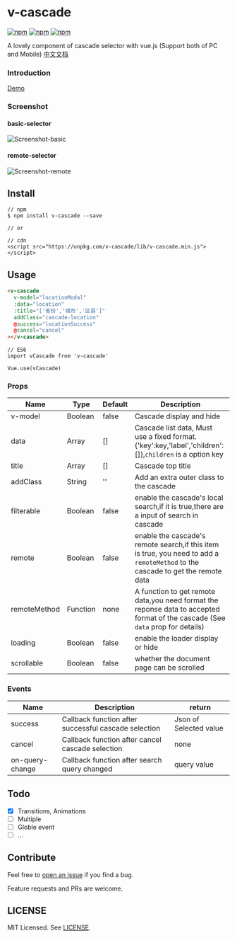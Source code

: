 # v-cascade
[![npm](https://img.shields.io/npm/v/v-cascade.svg?style=flat-square)](https://www.npmjs.com/package/v-cascade)
[![npm](https://img.shields.io/npm/dt/v-cascade.svg?style=flat-square)](https://www.npmjs.com/package/v-cascade)
[![npm](https://img.shields.io/npm/l/v-cascade.svg?style=flat-square)](https://github.com/zanseven007/v-cascade/blob/master/LICENSE)

A lovely component of cascade selector with vue.js (Support both of PC and Mobile) [中文文档](https://github.com/zanseven007/v-cascade/blob/master/READMME-CN.md)

### Introduction

[Demo](https://zanseven007.github.io/v-cascade/)

### Screenshot

#### basic-selector
![Screenshot-basic](http://images.zanyuyu.com/v-cascade-screenshot-1.gif)

#### remote-selector
![Screenshot-remote](http://images.zanyuyu.com/v-cascade-screenshot-2.gif)

## Install

```
// npm
$ npm install v-cascade --save

// or

// cdn
<script src="https://unpkg.com/v-cascade/lib/v-cascade.min.js"></script>
```

## Usage

```HTML
<v-cascade
  v-model="locationModal"
  :data="location"
  :title="['省份','城市','区县']"
  addClass="cascade-location"
  @success="locationSuccess"
  @cancel="cancel"
></v-cascade>
```

```JS
// ES6
import vCascade from 'v-cascade'

Vue.use(vCascade)
```

### Props


| Name | Type | Default | Description |
| ---- | ---- | ------- | ----------- |
| v-model| Boolean | false | Cascade display and hide |
| data | Array | [] | Cascade list data, Must use a fixed format.{'key':key,'label','children':[]},`children` is a option key|
| title | Array | [] | Cascade top title |
| addClass | String | '' | Add an extra outer class to the cascade|
| filterable | Boolean | false | enable the cascade's local search,if it is true,there are a input of search in cascade  |
| remote | Boolean | false | enable the cascade's remote search,if this item is true, you need to add a `remoteMethod` to the cascade to get the remote data|
| remoteMethod | Function | none | A function to get remote data,you need format the reponse data to accepted format of the cascade (See `data` prop for details) |
| loading | Boolean | false | enable the loader display or hide |
| scrollable | Boolean | false | whether the document page can be scrolled |

### Events

| Name | Description  | return |
| ---- | ------------ | ------ |
| success | Callback function after successful cascade selection  | Json of Selected value |
| cancel | Callback function after cancel cascade selection  | none |
| on-query-change | Callback function after search query changed  | query value |

## Todo

- [x] Transitions, Animations
- [ ] Multiple
- [ ] Globle event
- [ ] ...

## Contribute

Feel free to [open an issue](https://github.com/zanseven007/v-cascade/issues) if you find a bug.

Feature requests and PRs are welcome.

## LICENSE

MIT Licensed. See [LICENSE](https://github.com/zanseven007/v-cascade/blob/master/LICENSE).
